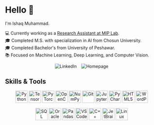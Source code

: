 # Hello 👋

I'm Ishaq Muhammad.

💻 Currently working as a [Research Assistant at MIP Lab](https://sites.google.com/view/miplab-chosun).    
🎓 Completed M.S. with specialization in AI from Chosun University.  
🎓 Completed Bachelor's from University of Peshawar.  
📚 Focused on Machine Learning, Deep Learning, and Computer Vision.

<p align="center">
  <span style="text-decoration: none;">
    <a href="https://www.linkedin.com/in/ishaq-muhammad-97749819b/" title="Visit my LinkedIn" target="_blank" style="text-decoration: none;">
      <img src="https://img.shields.io/badge/LinkedIn-blue?style=for-the-badge&logo=linkedin&logoColor=white" alt="LinkedIn" />
    </a>
    &nbsp;&nbsp;
    <a href="https://ishaqmkhan.github.io/" title="Go to my Homepage" target="_blank" style="text-decoration: none;">
      <img src="https://img.shields.io/badge/Homepage-black?style=for-the-badge&logo=firefox&logoColor=white" alt="Homepage" />
    </a>
  </span>
</p>



## Skills & Tools

<p align="center">
  <!-- Icons here, same as before -->
  <a href="https://www.python.org/"><img src="https://cdn.jsdelivr.net/gh/devicons/devicon/icons/python/python-original.svg" alt="Python" title="Python" width="40" height="40"/></a>
  <a href="https://www.tensorflow.org/"><img src="https://cdn.jsdelivr.net/gh/devicons/devicon/icons/tensorflow/tensorflow-original.svg" alt="TensorFlow" title="TensorFlow" width="40" height="40"/></a>
  <a href="https://pytorch.org/"><img src="https://cdn.jsdelivr.net/gh/devicons/devicon/icons/pytorch/pytorch-original.svg" alt="PyTorch" title="PyTorch" width="40" height="40"/></a>
  <a href="https://opencv.org/"><img src="https://cdn.jsdelivr.net/gh/devicons/devicon/icons/opencv/opencv-original.svg" alt="OpenCV" title="OpenCV" width="40" height="40"/></a>
  <a href="https://numpy.org/"><img src="https://cdn.jsdelivr.net/gh/devicons/devicon/icons/numpy/numpy-original.svg" alt="NumPy" title="NumPy" width="40" height="40"/></a>
  <a href="https://git-scm.com/"><img src="https://cdn.jsdelivr.net/gh/devicons/devicon/icons/git/git-original.svg" alt="Git" title="Git" width="40" height="40"/></a>
  <a href="https://jupyter.org/"><img src="https://cdn.jsdelivr.net/gh/devicons/devicon/icons/jupyter/jupyter-original.svg" alt="Jupyter" title="Jupyter" width="40" height="40"/></a>
  <a href="https://www.jetbrains.com/pycharm/"><img src="https://cdn.jsdelivr.net/gh/devicons/devicon/icons/pycharm/pycharm-original.svg" alt="PyCharm" title="PyCharm" width="40" height="40"/></a>
  <a href="https://developer.mozilla.org/en-US/docs/Web/HTML"><img src="https://cdn.jsdelivr.net/gh/devicons/devicon/icons/html5/html5-original.svg" alt="HTML5" title="HTML5" width="40" height="40"/></a>
  <a href="https://wordpress.org/"><img src="https://cdn.jsdelivr.net/gh/devicons/devicon/icons/wordpress/wordpress-plain.svg" alt="WordPress" title="WordPress" width="40" height="40"/></a>
</p>
<p align="center">
  <a href="https://www.w3schools.com/sql/"><img src="https://cdn.jsdelivr.net/gh/devicons/devicon/icons/mysql/mysql-original.svg" alt="SQL" title="SQL" width="40" height="40"/></a>
  <a href="https://www.oracle.com/database/"><img src="https://cdn.jsdelivr.net/gh/devicons/devicon/icons/oracle/oracle-original.svg" alt="Oracle" title="Oracle" width="40" height="40"/></a>
  <a href="https://pandas.pydata.org/"><img src="https://cdn.jsdelivr.net/gh/devicons/devicon/icons/pandas/pandas-original.svg" alt="Pandas" title="Pandas" width="40" height="40"/></a>
  <a href="https://code.visualstudio.com/"><img src="https://cdn.jsdelivr.net/gh/devicons/devicon/icons/vscode/vscode-original.svg" alt="VS Code" title="VS Code" width="40" height="40"/></a>
  <a href="https://isocpp.org/"><img src="https://cdn.jsdelivr.net/gh/devicons/devicon/icons/cplusplus/cplusplus-original.svg" alt="C++" title="C++" width="40" height="40"/></a>
  <a href="https://www.jetbrains.com/"><img src="https://cdn.jsdelivr.net/gh/devicons/devicon/icons/jetbrains/jetbrains-original.svg" alt="JetBrains" title="JetBrains" width="40" height="40"/></a>
  <a href="https://www.linux.org/"><img src="https://cdn.jsdelivr.net/gh/devicons/devicon/icons/linux/linux-original.svg" alt="Linux" title="Linux" width="40" height="40"/></a>
</p>




